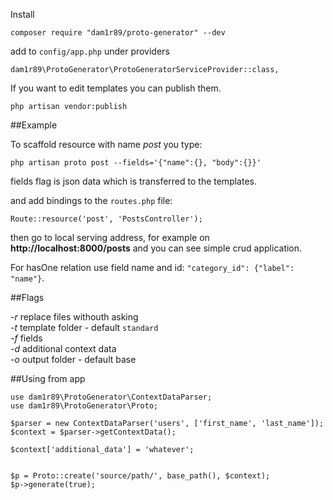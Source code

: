 Install

    composer require "dam1r89/proto-generator" --dev 

add to `config/app.php` under providers

    dam1r89\ProtoGenerator\ProtoGeneratorServiceProvider::class,

If you want to edit templates you can publish them.
    
    php artisan vendor:publish

##Example

To scaffold resource with name *post* you type:

    php artisan proto post --fields='{"name":{}, "body":{}}'

fields flag is json data which is transferred to the templates.

and add bindings to the `routes.php` file:

    Route::resource('post', 'PostsController');

then go to local serving address, for example on **http://localhost:8000/posts** and you can see simple crud application.

For hasOne relation use field name and id: `"category_id": {"label": "name"}`.

##Flags

*-r* replace files withouth asking  
*-t* template folder - default `standard`  
*-f* fields  
*-d* additional context data  
*-o* output folder - default base  

##Using from app

    use dam1r89\ProtoGenerator\ContextDataParser;
    use dam1r89\ProtoGenerator\Proto;

    $parser = new ContextDataParser('users', ['first_name', 'last_name']);
    $context = $parser->getContextData();

    $context['additional_data'] = 'whatever';


    $p = Proto::create('source/path/', base_path(), $context);
    $p->generate(true);
